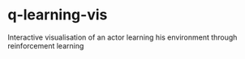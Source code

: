 # q-learning-vis
Interactive visualisation of an actor learning his environment through reinforcement learning
